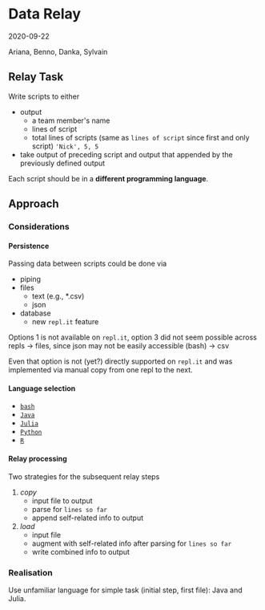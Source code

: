 # Data Relay
2020-09-22

Ariana, Benno, Danka, Sylvain

## Relay Task
Write scripts to either

- output 
    - a team member's name
    - lines of script
    - total lines of scripts (same as `lines of script` since first and only script)
    `'Nick', 5, 5`
- take output of preceding script  and output that appended by the previously defined output

Each script should be in a **different programming language**. 

## Approach
### Considerations

#### Persistence

Passing data between scripts could be done via

- piping
- files
    - text (e.g., *.csv)
    - json
- database
    - new `repl.it` feature

Options 1 is not available on `repl.it`, option 3 did not seem possible across repls -> files, since json may not be easily accessible (bash) -> csv

Even that option is not (yet?) directly supported on `repl.it` and was implemented via manual copy from one repl to the next.

#### Language selection

- [`bash`](https://www.gnu.org/software/bash/)
- [`Java`](https://www.java.com/)
- [`Julia`](https://julialang.org/)
- [`Python`](https://www.python.org/)
- [`R`](https://www.r-project.org)

#### Relay processing

Two strategies for the subsequent relay steps 

1. *copy* 
    - input file to output 
    - parse for `lines so far`
    - append self-related info to output
2. *load* 
    - input file
    - augment with self-related info after parsing for `lines so far`
    - write combined info to output

### Realisation
Use unfamiliar language for simple task (initial step, first file): Java and Julia.


